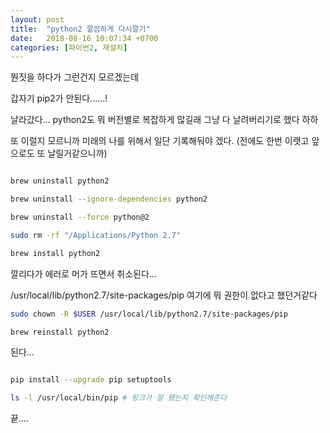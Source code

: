 ```yaml
---
layout: post
title:  "python2 깔끔하게 다시깔기"
date:   2018-08-16 10:07:34 +0700
categories: [파이썬2, 재설치]
---
```


뭔짓을 하다가 그런건지 모르겠는데

갑자기 pip2가 안된다......!

날라갔다... python2도 뭐 버전별로 복잡하게 많길래 그냥 다 날려버리기로 했다 하하

또 이럴지 모르니까 미래의 나를 위해서 일단 기록해둬야 겠다. (전에도 한번 이랫고 앞으로도 또 날릴거같으니까)


```sh

brew uninstall python2

brew uninstall --ignore-dependencies python2

brew uninstall --force python@2

sudo rm -rf "/Applications/Python 2.7"

brew install python2

```

깔리다가 에러로 머가 뜨면서 취소된다...

/usr/local/lib/python2.7/site-packages/pip 여기에 뭐 권한이 없다고 했던거같다

```sh
sudo chown -R $USER /usr/local/lib/python2.7/site-packages/pip

brew reinstall python2


```

된다...


```sh

pip install --upgrade pip setuptools

ls -l /usr/local/bin/pip # 링크가 잘 됐는지 확인해준다

```

끝....
